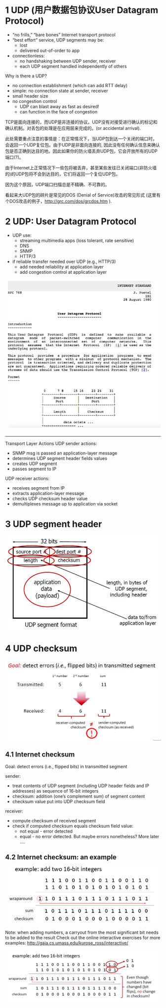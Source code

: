 
# 1 UDP (用户数据包协议User Datagram Protocol)


-  “no frills,” “bare bones” Internet transport protocol
- “best effort” service, UDP segments may be:
    - lost
    - delivered out-of-order to app
- connectionless:
    - no handshaking between UDP sender, receiver
    - each UDP segment handled independently of others


Why is there a UDP?
- no connection establishment (which can add RTT delay)
- simple: no connection state at sender, receiver
- small header size
- no congestion control
    - UDP can blast away as fast as desired!
    - can function in the face of congestion

 
TCP是面向连接的，而UDP是非连接的协议。UDP没有对接受进行确认的标记和确认机制。对丢包的处理是在应用层来完成的。(or accidental arrival).

此处需要重点注意的事情是：在正常情况下，当UDP包到达一个关闭的端口时，会返回一个UDP复位包。由于UDP是非面向连接的, 因此没有任何确认信息来确认包是否正确到达目的地。因此如果你的防火墙丢弃UDP包，它会开放所有的UDP端口(?)。

由于Internet上正常情况下一些包将被丢弃，甚至某些发往已关闭端口(非防火墙的)的UDP包将不会到达目的，它们将返回一个复位UDP包。

因为这个原因，UDP端口扫描总是不精确、不可靠的。

看起来大UDP包的碎片是常见的DOS (Denial of Service)攻击的常见形式 (这里有个DOS攻击的例子，http://grc.com/dos/grcdos.htm ).


# 2 UDP: User Datagram Protocol

- UDP use:
    - streaming multimedia apps (loss tolerant, rate sensitive)
    - DNS
    - SNMP
    - HTTP/3
- if reliable transfer needed over UDP (e.g., HTTP/3)
    - add needed reliability at application layer
    - add congestion control at application layer


![](image/Pasted%20image%2020241207125739.png)


---

Transport Layer Actions
UDP sender actions:
- SNMP msg is passed an application-layer message
- determines UDP segment header fields values
- creates UDP segment
- passes segment to IP


UDP receiver actions:
- receives segment from IP
- extracts application-layer message
- checks UDP checksum header value
- demultiplexes message up to application via socket

# 3 UDP segment header

![](image/Pasted%20image%2020241207130011.png)

# 4 UDP checksum 

![](image/Pasted%20image%2020241207130024.png)


## 4.1 Internet checksum
Goal: detect errors (i.e., flipped bits) in transmitted segment

sender:
- treat contents of UDP segment (including UDP header fields and IP addresses) as sequence of 16-bit integers
- checksum: addition (one’s complement sum) of segment content
- checksum value put into UDP checksum field


receiver:
- compute checksum of received segment
- check if computed checksum equals checksum field value:
    - not equal - error detected
    - equal - no error detected. But maybe errors nonetheless? More later ….


## 4.2 Internet checksum: an example

![](image/Pasted%20image%2020241208170104.png)


Note: when adding numbers, a carryout from the most significant bit needs to be added to the result
Check out the online interactive exercises for more examples: http://gaia.cs.umass.edu/kurose_ross/interactive/


![](image/Pasted%20image%2020241208170245.png)







